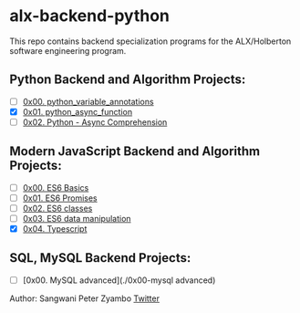 # alx-backend-python
This repo contains backend specialization programs for the ALX/Holberton software engineering program.

## Python Backend and Algorithm Projects:
* [ ] [0x00. python_variable_annotations](./0x00-python_variable_annotations)
* [x] [0x01. python_async_function](./0x01-python_async_function)
* [ ] [0x02. Python - Async Comprehension](./0x02-minimum_operations)

## Modern JavaScript Backend and Algorithm Projects:
* [ ] [0x00. ES6 Basics]()
* [ ] [0x01. ES6 Promises]()
* [ ] [0x02. ES6 classes]()
* [ ] [0x03. ES6 data manipulation]()
* [x] [0x04. Typescript](./0x04-typescript)

## SQL, MySQL Backend Projects:
*  [ ] [0x00. MySQL advanced](./0x00-mysql advanced)




Author: Sangwani Peter Zyambo [Twitter](@sangwani_zyambo)